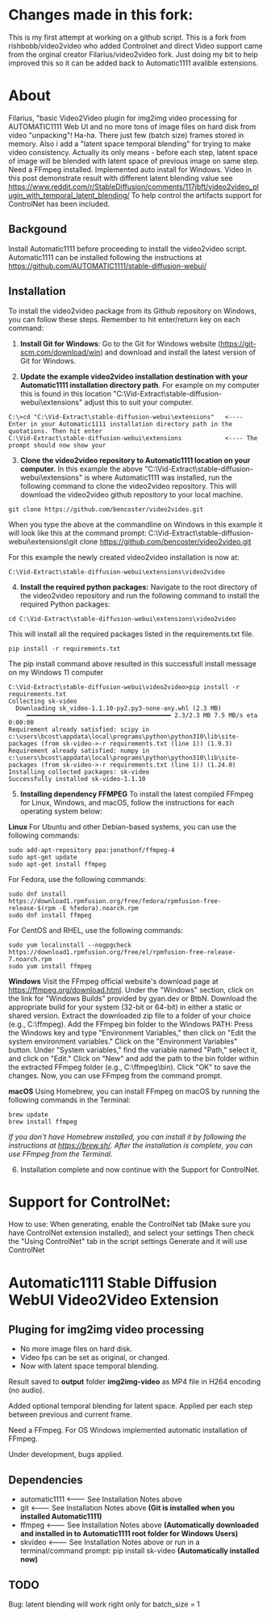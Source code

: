 # Changes made in this fork:
This is my first attempt at working on a github script. This is a fork from rishbobb/video2video who added Controlnet and direct Video support came from the orginal creator Filarius/video2video fork. Just doing my bit to help improved this so it can be added back to Automatic1111 avalible extensions. 

# About
Filarius, "basic Video2Video plugin for img2img video processing for AUTOMATIC1111 Web UI and no more tons of image files on hard disk from video "unpacking"! Ha-ha.
There just few (batch size) frames stored in memory. Also i add a "latent space temporal blending" for trying to make video consistency. Actually its only means - before each step, latent space of image will be blended with latent space of previous image on same step. Need a FFmpeg installed. Implemented auto install for Windows. Video in this post demonstrate result with different latent blending value see https://www.reddit.com/r/StableDiffusion/comments/117jbft/video2video_plugin_with_temporal_latent_blending/
To help control the artifacts support for ControlNet has been included.

## Backgound 
Install Automatic1111 before proceeding to install the video2video script. Automatic1111 can be installed following the instructions at https://github.com/AUTOMATIC1111/stable-diffusion-webui/ 

## Installation
To install the video2video package from its Github repository on Windows, you can follow these steps. Remember to hit enter/return key on each command:

1. **Install Git for Windows**: Go to the Git for Windows website (https://git-scm.com/download/win) and download and install the latest version of Git for Windows.

2. **Update the example video2video installation destination with your Automatic1111 installation directory path**. For example on my computer this is found in this location "C:\Vid-Extract\stable-diffusion-webui\extensions" adjust this to suit your computer.
```shell
C:\>cd "C:\Vid-Extract\stable-diffusion-webui\extensions"   <---- Enter in your Automatic1111 installation directory path in the quotations. Then hit enter
C:\Vid-Extract\stable-diffusion-webui\extensions            <---- The prompt should now show your
```
3. **Clone the video2video repository to Automatic1111 location on your computer.**
In this example the above "C:\Vid-Extract\stable-diffusion-webui\extensions" is where Automatic1111 was installed, run the following command to clone the video2video repository. This will download the video2video github repository to your local machine.
```shell
git clone https://github.com/bencoster/video2video.git
```
When you type the above at the commandline on Windows in this example it will look like this at the command prompt:
C:\Vid-Extract\stable-diffusion-webui\extensions\git clone https://github.com/bencoster/video2video.git

For this example the newly created video2video installation is now at:
```shell
C:\Vid-Extract\stable-diffusion-webui\extensions\video2video
```
4. **Install the required python packages:** 
Navigate to the root directory of the video2video repository and run the following command to install the required Python packages:
```shell
cd C:\Vid-Extract\stable-diffusion-webui\extensions\video2video
```
This will install all the required packages listed in the requirements.txt file.
```shell
pip install -r requirements.txt
```
The pip install command above resulted in this successfull install message on my Windows 11 computer
```shell
C:\Vid-Extract\stable-diffusion-webui\video2video>pip install -r requirements.txt
Collecting sk-video
  Downloading sk_video-1.1.10-py2.py3-none-any.whl (2.3 MB)
     ━━━━━━━━━━━━━━━━━━━━━━━━━━━━━━━━━━━━━━━━ 2.3/2.3 MB 7.5 MB/s eta 0:00:00
Requirement already satisfied: scipy in c:\users\bcost\appdata\local\programs\python\python310\lib\site-packages (from sk-video->-r requirements.txt (line 1)) (1.9.3)
Requirement already satisfied: numpy in c:\users\bcost\appdata\local\programs\python\python310\lib\site-packages (from sk-video->-r requirements.txt (line 1)) (1.24.0)
Installing collected packages: sk-video
Successfully installed sk-video-1.1.10
```
5. **Installing dependency FFMPEG**
To install the latest compiled FFmpeg for Linux, Windows, and macOS, follow the instructions for each operating system below:

**Linux** 
For Ubuntu and other Debian-based systems, you can use the following commands:
```shell
sudo add-apt-repository ppa:jonathonf/ffmpeg-4
sudo apt-get update
sudo apt-get install ffmpeg
```
For Fedora, use the following commands:
```shell
sudo dnf install https://download1.rpmfusion.org/free/fedora/rpmfusion-free-release-$(rpm -E %fedora).noarch.rpm
sudo dnf install ffmpeg
```
For CentOS and RHEL, use the following commands:
```shell
sudo yum localinstall --nogpgcheck https://download1.rpmfusion.org/free/el/rpmfusion-free-release-7.noarch.rpm
sudo yum install ffmpeg
```
**Windows** 
Visit the FFmpeg official website's download page at https://ffmpeg.org/download.html.
Under the "Windows" section, click on the link for "Windows Builds" provided by gyan.dev or BtbN.
Download the appropriate build for your system (32-bit or 64-bit) in either a static or shared version.
Extract the downloaded zip file to a folder of your choice (e.g., C:\ffmpeg).
Add the FFmpeg bin folder to the Windows PATH:
Press the Windows key and type "Environment Variables," then click on "Edit the system environment variables."
Click on the "Environment Variables" button.
Under "System variables," find the variable named "Path," select it, and click on "Edit."
Click on "New" and add the path to the bin folder within the extracted FFmpeg folder (e.g., C:\ffmpeg\bin).
Click "OK" to save the changes.
Now, you can use FFmpeg from the command prompt.

**macOS**
Using Homebrew, you can install FFmpeg on macOS by running the following commands in the Terminal:

```shell
brew update
brew install ffmpeg
```
*If you don't have Homebrew installed, you can install it by following the instructions at https://brew.sh/.
After the installation is complete, you can use FFmpeg from the Terminal.*

6. Installation complete and now continue with the Support for ControlNet.

# Support for ControlNet:

How to use:
When generating, enable the ControlNet tab (Make sure you have ControlNet extension installed), and select your settings
Then check the "Using ControlNet" tab in the script settings
Generate and it will use ControlNet

# Automatic1111 Stable Diffusion WebUI Video2Video Extension

## Pluging for img2img video processing
- No more image files on hard disk.
- Video fps can be set as original, or changed.
- Now with latent space temporal blending.

Result saved to **output** folder **img2img-video** as MP4 file in H264 encoding (no audio). 

Added optional temporal blending for latent space. Applied per each step between previous and current frame.

Need a FFmpeg. For OS Windows implemented automatic installation of FFmpeg.

Under development, bugs applied.

## Dependencies
- automatic1111 <--- See Installation Notes above
- git       <--- See Installation Notes above **(Git is installed when you installed Automatic1111)**
- ffmpeg    <--- See Installation Notes above **(Automatically downloaded and installed in to Automatic1111 root folder for Windows Users)**
- skvideo   <--- See Installation Notes above or run in a terminal/command prompt: pip install sk-video **(Automatically installed now)**

## TODO

Bug: latent blending will work right only for batch_size = 1
